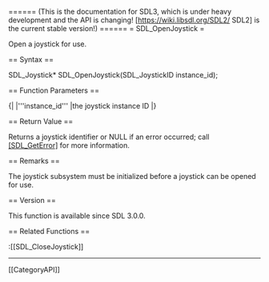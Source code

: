 ====== (This is the documentation for SDL3, which is under heavy development and the API is changing! [https://wiki.libsdl.org/SDL2/ SDL2] is the current stable version!) ======
= SDL_OpenJoystick =

Open a joystick for use.

== Syntax ==

<syntaxhighlight lang='c'>
SDL_Joystick* SDL_OpenJoystick(SDL_JoystickID instance_id);
</syntaxhighlight>

== Function Parameters ==

{|
|'''instance_id'''
|the joystick instance ID
|}

== Return Value ==

Returns a joystick identifier or NULL if an error occurred; call
[[SDL_GetError]]() for more information.

== Remarks ==

The joystick subsystem must be initialized before a joystick can be opened
for use.

== Version ==

This function is available since SDL 3.0.0.

== Related Functions ==

:[[SDL_CloseJoystick]]

----
[[CategoryAPI]]


